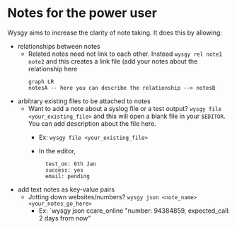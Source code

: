 # Notes for the power user
Wysgy aims to increase the clarity of note taking. It does this by allowing:

* relationships between notes
    * Related notes need not link to each other. Instead `wysgy rel note1 note2` and this creates a link file (add your notes about the relationship here
		```mermaid
		graph LR
		notesA -- here you can describe the relationship --> notesB

* arbitrary existing files to be attached to notes
	* Want to add a note about a syslog file or a test output? `wysgy file <your_existing_file>` and this will open a blank file in your `$EDITOR`. You can add description about the file here.
		* Ex: `wysgy file <your_existing_file>`
		* In the editor, 

			    test_on: 6th Jan
			    success: yes
			    email: pending

* add text notes as key-value pairs
	* Jotting down websites/numbers? `wysgy json <note_name> <your_notes_go_here>`
		* Ex: `wysgy json ccare_online "number: 94384859, expected_call: 2 days from now"

